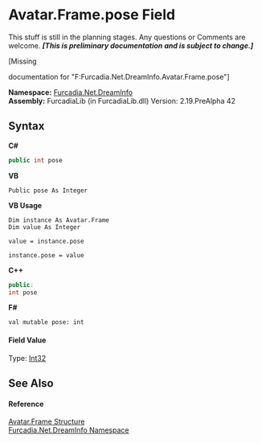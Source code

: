 # Avatar.Frame.pose Field
This stuff is still in the planning stages. Any questions or Comments are welcome. _**\[This is preliminary documentation and is subject to change.\]**_

\[Missing <summary> documentation for "F:Furcadia.Net.DreamInfo.Avatar.Frame.pose"\]

**Namespace:**&nbsp;<a href="N_Furcadia_Net_DreamInfo">Furcadia.Net.DreamInfo</a><br />**Assembly:**&nbsp;FurcadiaLib (in FurcadiaLib.dll) Version: 2.19.PreAlpha 42

## Syntax

**C#**<br />
``` C#
public int pose
```

**VB**<br />
``` VB
Public pose As Integer
```

**VB Usage**<br />
``` VB Usage
Dim instance As Avatar.Frame
Dim value As Integer

value = instance.pose

instance.pose = value
```

**C++**<br />
``` C++
public:
int pose
```

**F#**<br />
``` F#
val mutable pose: int
```


#### Field Value
Type: <a href="http://msdn2.microsoft.com/en-us/library/td2s409d" target="_blank">Int32</a>

## See Also


#### Reference
<a href="T_Furcadia_Net_DreamInfo_Avatar_Frame">Avatar.Frame Structure</a><br /><a href="N_Furcadia_Net_DreamInfo">Furcadia.Net.DreamInfo Namespace</a><br />